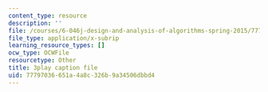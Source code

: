 ```yaml
---
content_type: resource
description: ''
file: /courses/6-046j-design-and-analysis-of-algorithms-spring-2015/77797036651a4a8c326b9a34506dbbd4_Tw1k46ywN6E.srt
file_type: application/x-subrip
learning_resource_types: []
ocw_type: OCWFile
resourcetype: Other
title: 3play caption file
uid: 77797036-651a-4a8c-326b-9a34506dbbd4
---
```

